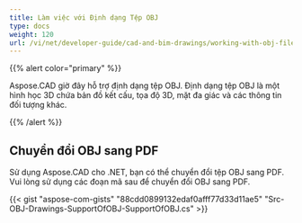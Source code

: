 ```yaml
---
title: Làm việc với Định dạng Tệp OBJ
type: docs
weight: 120
url: /vi/net/developer-guide/cad-and-bim-drawings/working-with-obj-file-format/
---
```


{{% alert color="primary" %}}

Aspose.CAD giờ đây hỗ trợ định dạng tệp OBJ. Định dạng tệp OBJ là một hình học 3D chứa bản đồ kết cấu, tọa độ 3D, mặt đa giác và các thông tin đối tượng khác.

{{% /alert %}}

## **Chuyển đổi OBJ sang PDF**

Sử dụng Aspose.CAD cho .NET, bạn có thể chuyển đổi tệp OBJ sang PDF. Vui lòng sử dụng các đoạn mã sau để chuyển đổi OBJ sang PDF.

{{< gist "aspose-com-gists" "88cdd0899132edaf0afff77d33d11ae5" "Src-OBJ-Drawings-SupportOfOBJ-SupportOfOBJ.cs" >}}
